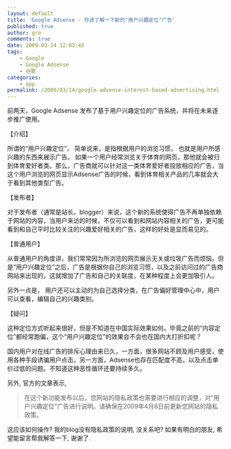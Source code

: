 ```yaml
---
layout: default
title: 'Google Adsense - 你该了解一下新的"用户兴趣定位"广告'
published: true
author: gro
comments: true
date: 2009-03-14 12:03:43
tags:
    - Google
    - Google Adsense
    - 谷歌
categories:
    - app
permalink: /2009/03/14/google-adsense-interest-based-advertising.html
---
```

前两天，Google Adsense 发布了基于用户兴趣定位的广告系统，并将在未来逐步推广使用。

【介绍】

所谓的“用户兴趣定位”， 简单说来，是指根据用户的浏览习惯， 也就是用户所感兴趣的东西来展示广告。 如果一个用户经常浏览关于体育的网页，那他就会被归到体育爱好者类。那么，广告商就可以针对这一类体育爱好者投放相应的广告，当这个用户浏览的网页显示Adsense广告的时候，看到体育相关产品的几率就会大于看到其他类型广告。

【发布者】

对于发布者（通常是站长，blogger）来说，这个新的系统使得广告不再单独依赖于网站的内容，当用户来访的时候，不仅可以看到和网站内容相关的广告，更可能看到和自己平时比较关注的兴趣爱好相关的广告，这样的好处是显而易见的。



【普通用户】

从普通用户的角度讲，我们常常因为所浏览的网页展示无关或垃圾广告而烦恼。但是“用户兴趣定位”之后，广告是根据你自己的浏览习惯，以及之前访问过的广告商网站来出现的，这就增加了广告和自己的关联度，在某种程度上会更加吸引人。

另外一点是， 用户还可以主动的为自己选择分类，在广告偏好管理中心中，用户可以查看，编辑自己的兴趣类别。

【疑问】

这种定位方式听起来很好，但是不知道在中国实际效果如何。毕竟之前的“内容定位”都经常跑偏，这个“用户兴趣定位”的效果会不会也在国内大打折扣呢？

国内用户对在线广告的排斥心理由来已久，一方面，很多网站不顾及用户感受，使用各种手段诱骗用户点击，另一方面，Adsense也存在匹配度不高，以及点击单价过低的问题。不知道这种恶性循环还要持续多久。

另外, 官方的文章表示, 

> 在这个新功能发布以后，您网站的隐私政策也需要进行相应的调整，对“用户兴趣定位”广告进行说明。请确保在2009年4月8日前更新您网站的隐私政策。

这应该如何操作? 我的blog没有隐私政策的说明, 没关系吧? 如果有明白的朋友, 希望能留言帮我解答一下, 谢谢了.